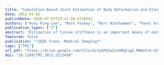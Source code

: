 ```yaml
---
title: "Simulation-Based Joint Estimation of Body Deformation and Elasticity Parameters for Medical Image Analysis"
date: 2012-01-01
publishDate: 2020-07-07T23:41:09.673854Z
authors: ["Huai-Ping Lee", "Mark Foskey", "Marc Niethammer", "Pavel Krajcevski", "Ming C. Lin"]
publication_types: ["2"]
abstract: "Estimation of tissue stiffness is an important means of noninvasive cancer detection. Existing elasticity reconstruction methods usually depend on a dense displacement field (inferred from ultrasound or MR images) and known external forces. Many imaging modalities, however, cannot provide details within an organ and therefore cannot provide such a displacement field. Furthermore, force exertion and measurement can be difficult for some internal organs, making boundary forces another missing parameter. We propose a general method for estimating elasticity and boundary forces automatically using an iterative optimization framework, given the desired (target) output surface. During the optimization, the input model is deformed by the simulator, and an objective function based on the distance between the deformed surface and the target surface is minimized numerically. The optimization framework does not depend on a particular simulation method and is therefore suitable for different physical models. We show a positive correlation between clinical prostate cancer stage (a clinical measure of severity) and the recovered elasticity of the organ. Since the surface correspondence is established, our method also provides a nonrigid image registration, where the quality of the deformation fields is guaranteed, as they are computed using a physics-based simulation."
featured: false
publication: "*IEEE Trans. Medical Imaging*"
tags: ["TMI"]
url_pdf: "https://drive.google.com/file/d/1yGPA2w22o9MqEigG_MWKmYvX-o5tAVhy"
doi: "10.1109/TMI.2012.2212450"
---
```


